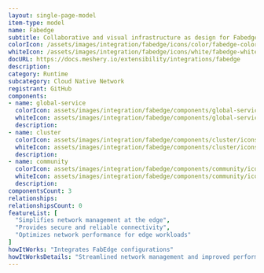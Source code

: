 ```yaml
---
layout: single-page-model
item-type: model
name: Fabedge
subtitle: Collaborative and visual infrastructure as design for Fabedge
colorIcon: /assets/images/integration/fabedge/icons/color/fabedge-color.svg
whiteIcon: /assets/images/integration/fabedge/icons/white/fabedge-white.svg
docURL: https://docs.meshery.io/extensibility/integrations/fabedge
description: 
category: Runtime
subcategory: Cloud Native Network
registrant: GitHub
components: 
- name: global-service
  colorIcon: assets/images/integration/fabedge/components/global-service/icons/color/global-service-color.svg
  whiteIcon: assets/images/integration/fabedge/components/global-service/icons/white/global-service-white.svg
  description: 
- name: cluster
  colorIcon: assets/images/integration/fabedge/components/cluster/icons/color/cluster-color.svg
  whiteIcon: assets/images/integration/fabedge/components/cluster/icons/white/cluster-white.svg
  description: 
- name: community
  colorIcon: assets/images/integration/fabedge/components/community/icons/color/community-color.svg
  whiteIcon: assets/images/integration/fabedge/components/community/icons/white/community-white.svg
  description: 
componentsCount: 3
relationships: 
relationshipsCount: 0
featureList: [
  "Simplifies network management at the edge",
  "Provides secure and reliable connectivity",
  "Optimizes network performance for edge workloads"
]
howItWorks: "Integrates FabEdge configurations"
howItWorksDetails: "Streamlined network management and improved performance for edge workloads"
---
```

